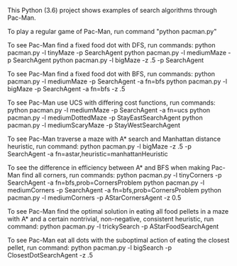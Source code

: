 This Python (3.6) project shows examples of search algorithms through Pac-Man.

To play a regular game of Pac-Man, run command "python pacman.py"

To see Pac-Man find a fixed food dot with DFS, run commands:
python pacman.py -l tinyMaze -p SearchAgent
python pacman.py -l mediumMaze -p SearchAgent
python pacman.py -l bigMaze -z .5 -p SearchAgent

To see Pac-Man find a fixed food dot with BFS, run commands:
python pacman.py -l mediumMaze -p SearchAgent -a fn=bfs
python pacman.py -l bigMaze -p SearchAgent -a fn=bfs -z .5

To see Pac-Man use UCS with differing cost functions, run commands:
python pacman.py -l mediumMaze -p SearchAgent -a fn=ucs
python pacman.py -l mediumDottedMaze -p StayEastSearchAgent
python pacman.py -l mediumScaryMaze -p StayWestSearchAgent

To see Pac-Man traverse a maze with A* search and Manhattan distance heuristic, run command:
python pacman.py -l bigMaze -z .5 -p SearchAgent -a fn=astar,heuristic=manhattanHeuristic

To see the difference in efficiency between A* and BFS when making Pac-Man find all corners, run commands:
python pacman.py -l tinyCorners -p SearchAgent -a fn=bfs,prob=CornersProblem
python pacman.py -l mediumCorners -p SearchAgent -a fn=bfs,prob=CornersProblem
python pacman.py -l mediumCorners -p AStarCornersAgent -z 0.5

To see Pac-Man find the optimal solution in eating all food pellets in a maze with A* and a certain nontrivial, non-negative, consistent heuristic, run command:
python pacman.py -l trickySearch -p AStarFoodSearchAgent

To see Pac-Man eat all dots with the suboptimal action of eating the closest pellet, run command:
python pacman.py -l bigSearch -p ClosestDotSearchAgent -z .5
